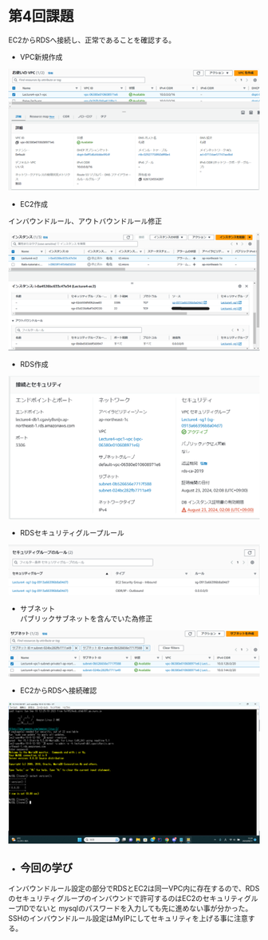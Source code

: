 # 第4回課題  
EC2からRDSへ接続し、正常であることを確認する。  
  
- VPC新規作成  
 
![VPC作成](./Pict04/VPC作成.png)
  
- EC2作成  
  
インバウンドルール、アウトバウンドルール修正  

![新EC2インアウト](./Pict04/新EC2インアウト.png)  
  
- RDS作成  

![新RDS設定](./Pict04/新RDS設定.png)  
  
- RDSセキュリティグループルール  
  
![RDSセキュリティグループ](./Pict04/RDSセキュリティグループ.png)  
  
- サブネット  
パブリックサブネットを含んでいた為修正  

![サブネット](./Pict04/サブネット.png)
  
- EC2からRDSへ接続確認  
  
![EC2からRDS接続成功](./Pict04/EC2からRDS接続成功.png)  
  
 - ## 今回の学び  
インバウンドルール設定の部分でRDSとEC2は同一VPC内に存在するので、RDSのセキュリティグループのインバウンドで許可するのはEC2のセキュリティグループIDでないと
mysqlのパスワードを入力しても先に進めない事が分かった。
SSHのインバウンドルール設定はMyIPにしてセキュリティを上げる事に注意する。
